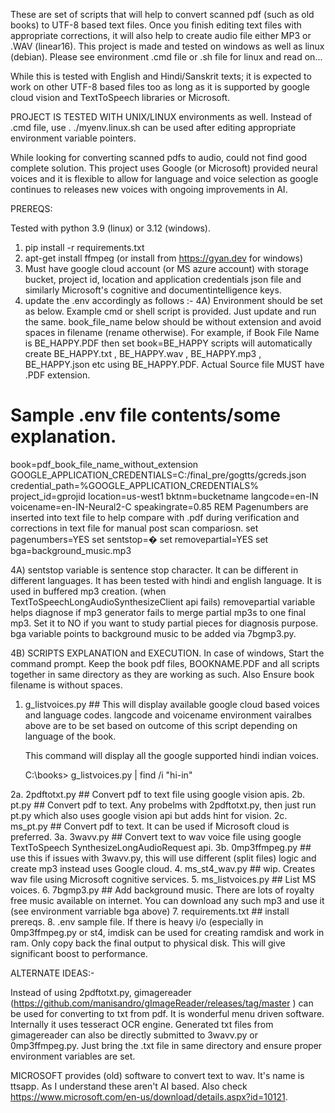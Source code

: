 These are set of scripts that will help to convert scanned pdf (such as old books) to UTF-8 based text files. Once you finish editing text files with appropriate corrections, it will also help to create audio file either MP3 or .WAV (linear16). This project is made and tested on windows as well as linux (debian). Please see environment .cmd file or .sh file for linux and read on...

While this is tested with English and Hindi/Sanskrit texts; it is expected to work on other UTF-8 based files too as long as it is supported by google cloud vision and TextToSpeech libraries or Microsoft.

PROJECT IS  TESTED WITH UNIX/LINUX environments as well. Instead of .cmd file, use . ./myenv.linux.sh can be used after editing appropriate environment variable pointers.

While looking for converting scanned pdfs to audio, could not find good complete solution. This project uses Google (or Microsoft) provided neural voices and it is flexible to allow for language and voice selection as google continues to releases new voices with ongoing improvements in AI.

PREREQS: 

Tested with python 3.9 (linux) or 3.12 (windows).
1. pip install -r requirements.txt
2. apt-get install ffmpeg (or install from https://gyan.dev for windows)
3. Must have google cloud account (or MS azure account) with storage bucket, project id, location and application credentials json file and similarly Microsoft's cognitive and documentintelligence keys.
4. update the .env accordingly as follows  :- 
4A) Environment should be set as below. Example cmd or shell script is provided. Just update and run the same. book_file_name below should be without extension and avoid spaces in filename (rename otherwise). For example, if Book File Name is BE_HAPPY.PDF then set book=BE_HAPPY scripts will automatically create BE_HAPPY.txt , BE_HAPPY.wav , BE_HAPPY.mp3 , BE_HAPPY.json etc using BE_HAPPY.PDF. Actual Source file MUST have .PDF extension. 

Sample .env file contents/some explanation.
===========================================
book=pdf_book_file_name_without_extension 
GOOGLE_APPLICATION_CREDENTIALS=C:/final_pre/gogtts/gcreds.json 
credential_path=%GOOGLE_APPLICATION_CREDENTIALS% 
project_id=gprojid 
location=us-west1 
bktnm=bucketname 
langcode=en-IN 
voicename=en-IN-Neural2-C 
speakingrate=0.85 
REM Pagenumbers are inserted into text file to help compare with .pdf during verification and corrections in text file for manual post scan compariosn. 
set pagenumbers=YES 
set sentstop=� 
set removepartial=YES
set bga=background_music.mp3

4A) sentstop variable is sentence stop character. It can be different in different languages. It has been tested with hindi and english language. It is used in buffered mp3 creation. (when TextToSpeechLongAudioSynthesizeClient api fails)
removepartial variable helps diagnose if mp3 generator fails to merge partial mp3s to one final mp3. Set it to NO if you want to study partial pieces for diagnosis purpose.
bga variable points to background music to be added via 7bgmp3.py.

4B) SCRIPTS EXPLANATION and EXECUTION. 
    In case of windows, Start the command prompt. Keep the book pdf files, BOOKNAME.PDF and all scripts together in same directory as they are working as such. 
    Also Ensure book filename is without spaces. 
 1. g_listvoices.py ## This will display available google cloud based voices and language codes. langcode and voicename environment vairalbes above are to be set based on outcome of this script depending on language of the book.

    This command will display all the google supported hindi indian voices.

    C:\books> g_listvoices.py | find /i "hi-in"   

 2a. 2pdftotxt.py  ## Convert pdf to text file using google vision apis.
 2b. pt.py ## Convert pdf to text. Any probelms with 2pdftotxt.py, then just run pt.py which also uses google vision api but adds hint for vision. 
 2c. ms_pt.py ## Convert pdf to text. It can be used if Microsoft cloud is preferred.
 3a. 3wavv.py ## Convert text to wav voice file using google TextToSpeech SynthesizeLongAudioRequest api.
 3b. 0mp3ffmpeg.py ## use this if issues with 3wavv.py, this will use different (split files) logic and create mp3 instead uses Google cloud.
 4. ms_st4_wav.py ## wip. Creates wav file using Microsoft cognitive services.
 5. ms_listvoices.py ## List MS voices.
 6. 7bgmp3.py ## Add background music. There are lots of royalty free music available on internet. You can download any such mp3 and use it (see environment varriable bga above)
 7. requirements.txt ## install prereqs.
 8. .env sample file.
If there is heavy i/o (especially in 0mp3ffmpeg.py or st4, imdisk can be used for creating ramdisk and work in ram. Only copy back the final output to physical disk. This will give significant boost to performance.

ALTERNATE IDEAS:-

Instead of using 2pdftotxt.py, gimagereader (https://github.com/manisandro/gImageReader/releases/tag/master ) can be used for converting to txt from pdf. It is wonderful menu driven software. Internally it uses tesseract OCR engine.
Generated txt files from gimagereader can also be directly submitted to 3wavv.py or 0mp3ffmpeg.py. Just bring the .txt file in same directory and ensure proper environment variables are set.

MICROSOFT provides (old) software to convert text to wav. It's name is ttsapp. As I understand these aren't AI based.  Also check https://www.microsoft.com/en-us/download/details.aspx?id=10121.

